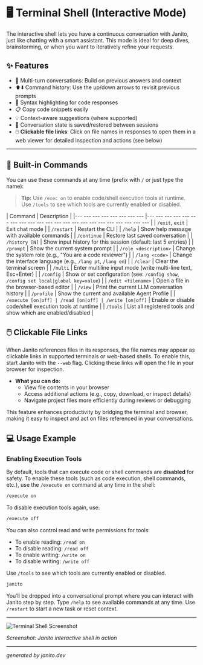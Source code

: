 # 🖥️ Terminal Shell (Interactive Mode)

The interactive shell lets you have a continuous conversation with Janito, just like chatting with a smart assistant. This mode is ideal for deep dives, brainstorming, or when you want to iteratively refine your requests.

## ✨ Features

- 🔄 Multi-turn conversations: Build on previous answers and context
- ⬆️⬇️ Command history: Use the up/down arrows to revisit previous prompts
- 🎨 Syntax highlighting for code responses
- 📋 Copy code snippets easily
- 💡 Context-aware suggestions (where supported)
- 💾 Conversation state is saved/restored between sessions
- 🖱️ **Clickable file links**: Click on file names in responses to open them in a web viewer for detailed inspection and actions (see below)

--- 

## 📝 Built-in Commands

You can use these commands at any time (prefix with `/` or just type the name):

> **Tip:** Use `/exec on` to enable code/shell execution tools at runtime. Use `/tools` to see which tools are currently enabled or disabled.

| Command                | Description                                                      |
|--- --- --- --- --- --- --- --- |--- --- --- --- --- --- --- --- --- --- --- --- --- --- --- --- --- --- --- --- --- --- |
| `/exit`, `exit`        | Exit chat mode                                                   |
| `/restart`             | Restart the CLI                                                  |
| `/help`                | Show help message with available commands                        |
| `/continue`            | Restore last saved conversation                                  |
| `/history [N]`         | Show input history for this session (default: last 5 entries)    |
| `/prompt`              | Show the current system prompt                                   |
| `/role <description>`  | Change the system role (e.g., "You are a code reviewer")        |
| `/lang <code>`         | Change the interface language (e.g., `/lang pt`, `/lang en`)      |
| `/clear`               | Clear the terminal screen                                        |
| `/multi`               | Enter multiline input mode (write multi-line text, Esc+Enter)    |
| `/config`              | Show or set configuration (see: `/config show`, `/config set local|global key=value`) |
| `/edit <filename>`     | Open a file in the browser-based editor                          |
| `/view`                | Print the current LLM conversation history                       |
| `/profile`             | Show the current and available Agent Profile                     |
| `/execute [on|off] | /read [on|off] | /write [on|off]`       | Enable or disable code/shell execution tools at runtime          |
| `/tools`               | List all registered tools and show which are enabled/disabled     |

## 🖱️ Clickable File Links

When Janito references files in its responses, the file names may appear as clickable links in supported terminals or web-based shells. To enable this, start Janito with the `--web` flag. Clicking these links will open the file in your browser for inspection.

- **What you can do:**
  - View file contents in your browser
  - Access additional actions (e.g., copy, download, or inspect details)
  - Navigate project files more efficiently during reviews or debugging

This feature enhances productivity by bridging the terminal and browser, making it easy to inspect and act on files referenced in your conversations.

## 💻 Usage Example

### Enabling Execution Tools

By default, tools that can execute code or shell commands are **disabled** for safety. To enable these tools (such as code execution, shell commands, etc.), use the `/execute on` command at any time in the shell:

```sh
/execute on
```

To disable execution tools again, use:

```sh
/execute off
```

You can also control read and write permissions for tools:

- To enable reading: `/read on`
- To disable reading: `/read off`
- To enable writing: `/write on`
- To disable writing: `/write off`

Use `/tools` to see which tools are currently enabled or disabled.


```sh
janito
```

You’ll be dropped into a conversational prompt where you can interact with Janito step by step. Type `/help` to see available commands at any time. Use `/restart` to start a new task or reset context.

--- 

![Terminal Shell Screenshot](../imgs/terminal-shell.png)

*Screenshot: Janito interactive shell in action*

--- 

_generated by janito.dev_
